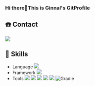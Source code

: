 ### Hi there👋This is Ginnal's GitProfile
## ☎️ Contact 
<a href="pomoq324@gmail.com" target="_blank"><img src="https://img.shields.io/badge/pomoq324@gmail.com-EA4335?flat-square&logo=Gmail&logoColor=white"/></a>
## 📖 Skills
- Language <img src="https://img.shields.io/badge/Java-007396?for-the-badge&logo=Java&logoColor=white"/></a>
- Framework <img src="https://img.shields.io/badge/Spring-6DB33F?for-the-badge&logo=Spring&logoColor=white"/></a>
- Tools <img src="https://img.shields.io/badge/IntelliJ IDEA-FFFFFF?for-the-badge&logo=IntelliJ IDEA&logoColor=black"/></a>
<img src="https://img.shields.io/badge/Amazon AWS-232F3E?for-the-badge&logo=Amazon AWS&logoColor=white"/></a>
<img src="https://img.shields.io/badge/Postman-FF6C37?for-the-badge&logo=postman&logoColor=white"/></a>
<img src="https://img.shields.io/badge/Git-F05032?for-the-badge&logo=git&logoColor=white"/></a>
<img src="https://img.shields.io/badge/MySQL-4479A1?for-the-badge&logo=mysql&logoColor=white"/></a>
![Gradle](https://img.shields.io/badge/gradle-02303A?style=for-the-badge&logo=gradle&logoColor=white)



<!--
**0324skdus/0324skdus** is a ✨ _special_ ✨ repository because its `README.md` (this file) appears on your GitHub profile.

Here are some ideas to get you started:

- 🔭 I’m currently working on ...
- 🌱 I’m currently learning ...
- 👯 I’m looking to collaborate on ...
- 🤔 I’m looking for help with ...
- 💬 Ask me about ...
- 📫 How to reach me: ...
- 😄 Pronouns: ...
- ⚡ Fun fact: ...
-->
